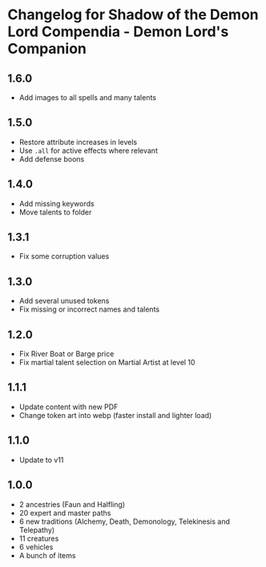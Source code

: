# Changelog for Shadow of the Demon Lord Compendia - Demon Lord's Companion

## 1.6.0

- Add images to all spells and many talents

## 1.5.0

- Restore attribute increases in levels
- Use `.all` for active effects where relevant
- Add defense boons

## 1.4.0

- Add missing keywords
- Move talents to folder

## 1.3.1

- Fix some corruption values

## 1.3.0

- Add several unused tokens
- Fix missing or incorrect names and talents

## 1.2.0

- Fix River Boat or Barge price
- Fix martial talent selection on Martial Artist at level 10

## 1.1.1

- Update content with new PDF
- Change token art into webp (faster install and lighter load)

## 1.1.0

- Update to v11

## 1.0.0

- 2 ancestries (Faun and Halfling)
- 20 expert and master paths
- 6 new traditions (Alchemy, Death, Demonology, Telekinesis and Telepathy)
- 11 creatures
- 6 vehicles
- A bunch of items
